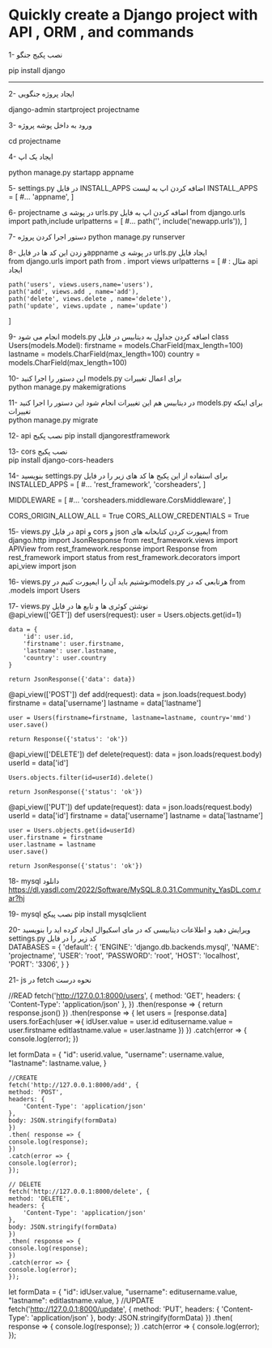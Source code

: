 # Quickly create a Django project with API , ORM , and commands


1- نصب پکیج جنگو

pip install django
<hr>

2- ایجاد پروژه جنگویی

django-admin startproject projectname

3- ورود به داخل پوشه پروژه

cd projectname

4- ایجاد یک اپ

python manage.py startapp appname

5- settings.py در فایل INSTALL_APPS اضافه کردن اپ به لیست 
INSTALL_APPS = [
    #...
    'appname',
]

6- projectname در پوشه ی urls.py اضافه کردن اپ به فایل 
from django.urls import path,include
urlpatterns = [
    #...
    path('', include('newapp.urls')),
]

7- دستور اجرا کردن پروژه
python manage.py runserver

8- و زدن این کد ها در فایلappname در پوشه ی urls.py ایجاد فایل   
from django.urls import path
from . import views
urlpatterns = [
    # : مثال api ایجاد

    path('users', views.users,name='users'),
    path('add', views.add , name='add'),
    path('delete', views.delete , name='delete'),
    path('update', views.update , name='update')
]

9- انجام می شود models.py اضافه کردن جداول به دیتابیس در فایل 
class Users(models.Model):
    firstname = models.CharField(max_length=100)
    lastname = models.CharField(max_length=100)
    country = models.CharField(max_length=100)

10- این دستور را اجرا کنید models.py برای اعمال تغییرات  
python manage.py makemigrations

11- در دیتابیس هم این تغییرات انجام شود این دستور را اجرا کنید models.py برای اینکه تغییرات  
python manage.py migrate

12- api نصب پکیج 
pip install djangorestframework

13- cors نصب پکیج  
pip install django-cors-headers

14- بنویسید settings.py برای استفاده از این پکیج ها کد های زیر را در فایل    
INSTALLED_APPS = [
    #...
    'rest_framework',
    'corsheaders',
]

MIDDLEWARE = [
    #...
    'corsheaders.middleware.CorsMiddleware',
]

CORS_ORIGIN_ALLOW_ALL = True
CORS_ALLOW_CREDENTIALS = True

15- views.py در فایل api و cors و json ایمپورت کردن کتابخانه های 
from django.http import JsonResponse
from rest_framework.views import APIView
from rest_framework.response import Response
from rest_framework import status
from rest_framework.decorators import api_view
import json

16- views.py نوشتیم باید آن را ایمپورت کنیم درmodels.py هرتابعی که در 
from .models import Users

17- views.py نوشتن کوئری ها و تابع ها در فایل  
@api_view(['GET'])
def users(request):
    user = Users.objects.get(id=1)

    data = {
        'id': user.id,
        'firstname': user.firstname,
        'lastname': user.lastname,
        'country': user.country
    }

    return JsonResponse({'data': data})


@api_view(['POST'])
def add(request):
    data = json.loads(request.body)
    firstname = data['username']
    lastname = data['lastname']

    user = Users(firstname=firstname, lastname=lastname, country='mmd')
    user.save()

    return Response({'status': 'ok'})



@api_view(['DELETE'])
def delete(request):
    data = json.loads(request.body)
    userId = data['id']

    Users.objects.filter(id=userId).delete()

    return JsonResponse({'status': 'ok'})


@api_view(['PUT'])
def update(request):
    data = json.loads(request.body)
    userId = data['id']
    firstname = data['username']
    lastname = data['lastname']

    user = Users.objects.get(id=userId)
    user.firstname = firstname
    user.lastname = lastname
    user.save()

    return JsonResponse({'status': 'ok'})

18- mysql دانلود  
https://dl.yasdl.com/2022/Software/MySQL.8.0.31.Community_YasDL.com.rar?hj

19- mysql نصب پیکج 
pip install mysqlclient

20- ویرایش دهید و اطلاعات دیتابیسی که در مای اسکیوال ایجاد کرده اید را بنویسید settings.py کد زیر را در فایل  
DATABASES = {
    'default': {
        'ENGINE': 'django.db.backends.mysql',
        'NAME': 'projectname',
        'USER': 'root',
        'PASSWORD': 'root',
        'HOST': 'localhost',
        'PORT': '3306',
    }
}

21- js در fetch نحوه درست
  
  //READ
  fetch('http://127.0.0.1:8000/users', {
    method: 'GET',
    headers: {
      'Content-Type': 'application/json'
    },
  })
  .then(response => {
    return response.json()
  })
  .then(response => {
    let users = [response.data]
    users.forEach(user =>{
      idUser.value = user.id
      editusername.value = user.firstname
      editlastname.value = user.lastname
    })
  })
  .catch(error => {
    console.log(error);
  })

let formData = {
    "id": userid.value,
    "username": username.value,
    "lastname": lastname.value,
    }

    //CREATE
    fetch('http://127.0.0.1:8000/add', {
    method: 'POST',
    headers: {
        'Content-Type': 'application/json'
    },
    body: JSON.stringify(formData)
    })
    .then( response => {
    console.log(response);
    })
    .catch(error => {
    console.log(error);
    });
    
    // DELETE
    fetch('http://127.0.0.1:8000/delete', {
    method: 'DELETE',
    headers: {
        'Content-Type': 'application/json'
    },
    body: JSON.stringify(formData)
    })
    .then( response => {
    console.log(response);
    })
    .catch(error => {
    console.log(error);
    });


  let formData = {
    "id": idUser.value,
    "username": editusername.value,
    "lastname": editlastname.value,
  }
    //UPDATE
    fetch('http://127.0.0.1:8000/update', {
    method: 'PUT',
    headers: {
      'Content-Type': 'application/json'
    },
    body: JSON.stringify(formData)
  })
  .then( response => {
    console.log(response);
  })
  .catch(error => {
    console.log(error);
  });
